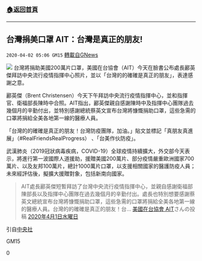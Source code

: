 ###  [:house:返回首頁](https://github.com/ourhimalayas/txt)
---

## 台灣捐美口罩 AIT：台灣是真正的朋友!
`2020-04-02 05:06 GM15` [轉載自GNews](https://gnews.org/zh-hant/159916/)

![](https://s3-ap-northeast-1.amazonaws.com/news.guo.offload.media/wp-content/uploads/2020/04/02050349/960x640_318024782475.jpg)
台灣將捐助美國200萬片口罩，美國在台協會（AIT）今天在臉書公布處長酈英傑拜訪中央流行疫情指揮中心照片，並以「台灣的的確確是真正的朋友」，表達感謝之意。

酈英傑（Brent Christensen）今天下午拜訪中央流行疫情指揮中心，並和指揮官、衛福部長陳時中合照。AIT指出，酈英傑親自感謝陳時中及指揮中心團隊過去幾個月的辛勤付出，並特別感謝總統蔡英文宣布台灣將慷慨捐助口罩，這些急需的口罩將捐給全美各地第一線的醫療人員。

「台灣的的確確是真正的朋友！台灣防疫團隊，加油。」貼文並標記「真朋友真進展」（#RealFriendsRealProgress） 、「台美作伙防疫」。

武漢肺炎（2019冠狀病毒疾病，COVID-19）全球疫情持續擴大，外交部今天表示，將進行第一波國際人道援助，援贈美國200萬片、部分疫情嚴重歐洲國家700萬片、以及友邦100萬片，總計1000萬片口罩，以支援相關國家的醫護防疫人員；未來經評估後，擬擴大援贈對象，包括新南向國家。

> AIT處長酈英傑短暫拜訪了台灣中央流行疫情指揮中心，並親自感謝衛福部陳部長以及指揮中心團隊在過去幾個月的辛勤付出。處長也特別想要感謝蔡英文總統宣布台灣將慷慨捐助口罩，這些急需的口罩將捐給全美各地第一線的醫療人員。台灣的的確確是真正的朋友！台…
> [美國在台協會 AIT](https://www.facebook.com/AIT.Social.Media/)さんの投稿 [2020年4月1日水曜日](https://www.facebook.com/AIT.Social.Media/posts/10158036830633490)

引自[中央社](https://www.cna.com.tw/news/aipl/202004010395.aspx)

GM15

0
